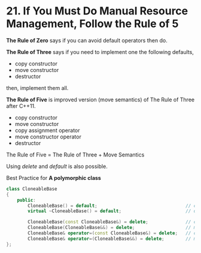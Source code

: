 # 21. If You Must Do Manual Resource Management, Follow the Rule of 5

**The Rule of Zero** says if you can avoid default operators then do.

**The Rule of Three** says if you need to implement one the following defaults,

- copy constructor
- move constructor
- destructor

then, implement them all.

**The Rule of Five** is improved version (move semantics) of The Rule of Three after C++11.

- copy constructor
- move constructor
- copy assignment operator
- move constructor operator
- destructor

The Rule of Five = The Rule of Three + Move Semantics

Using *delete* and *default* is also possible.

Best Practice for **A polymorphic class**

```c++
class CloneableBase
{
    public:
        CloneableBase() = default;                                 // constructor
        virtual ~CloneableBase() = default;                        // destructor

        CloneableBase(const CloneableBase&) = delete;              // copy constructor
        CloneableBase(CloneableBase&&) = delete;                   // move constructor
        CloneableBase& operator=(const CloneableBase&) = delete;   // copy assingment operator
        CloneableBase& operator=(CloneableBase&&) = delete;        // move assignment operator
};

```

